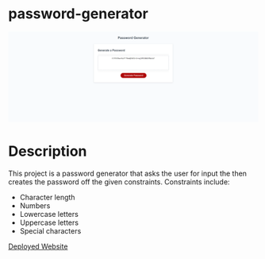 # password-generator

![Password Generator Landing Page](Images/passwordGen.png)

# Description
This project is a password generator that asks the user for input the then creates the password off the given constraints. Constraints include:
* Character length
* Numbers
* Lowercase letters
* Uppercase letters
* Special characters

[Deployed Website](https://mjlynch123.github.io/Week2-Challenge/)
